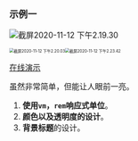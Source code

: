 ### 示例一

 <img src="https://tva1.sinaimg.cn/large/0081Kckwly1gkmd8g5a69j31ip0u00zv.jpg" alt="截屏2020-11-12 下午2.19.30" style="zoom:0%;" />

<img src="https://tva1.sinaimg.cn/large/0081Kckwly1gkmd90436vj30ku110dhm.jpg" alt="截屏2020-11-12 下午2.20.03" style="zoom:50%;" /><img src="https://tva1.sinaimg.cn/large/0081Kckwly1gkmdcsw57rj30ky116abu.jpg" alt="截屏2020-11-12 下午2.23.42" style="zoom:50%;" /> 

[在线演示](https://mdn.github.io/simple-web-worker/)

虽然非常简单，但能让人眼前一亮。

1. **使用`vm`，`rem`响应式单位**。
2. **颜色以及透明度的设计**。
3. **背景标题**的设计。



